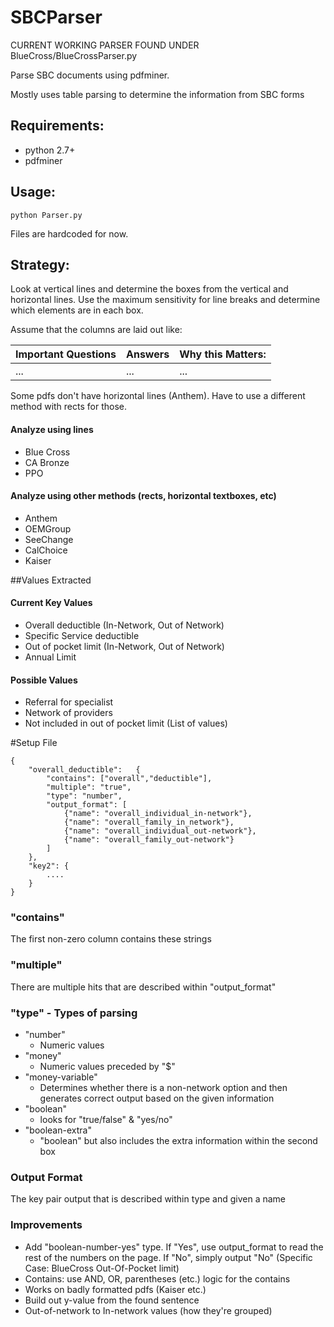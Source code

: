 # SBCParser

CURRENT WORKING PARSER FOUND UNDER BlueCross/BlueCrossParser.py

Parse SBC documents using pdfminer.

Mostly uses table parsing to determine the information from SBC forms

## Requirements:
* python 2.7+
* pdfminer

## Usage:
````
python Parser.py
````
Files are hardcoded for now.

## Strategy:

Look at vertical lines and determine the boxes from the vertical and horizontal lines.
Use the maximum sensitivity for line breaks and determine which elements are in each box. 

Assume that the columns are laid out like:

| Important Questions | Answers | Why this Matters: |
| ------------------- | ------- | ------------------|
| ...                 | ...     | ...               |

Some pdfs don't have horizontal lines (Anthem). Have to use a different method with rects for those. 

#### Analyze using lines
* Blue Cross
* CA Bronze
* PPO

#### Analyze using other methods (rects, horizontal textboxes, etc)
* Anthem
* OEMGroup
* SeeChange
* CalChoice
* Kaiser


##Values Extracted

#### Current Key Values
* Overall deductible (In-Network, Out of Network)
* Specific Service deductible
* Out of pocket limit (In-Network, Out of Network)
* Annual Limit

#### Possible Values
* Referral for specialist
* Network of providers
* Not included in out of pocket limit (List of values)

#Setup File

```
{
	"overall_deductible":	{
		"contains": ["overall","deductible"],
		"multiple": "true",
		"type": "number", 
		"output_format": [
			{"name": "overall_individual_in-network"},
			{"name": "overall_family_in_network"},
			{"name": "overall_individual_out-network"},
			{"name": "overall_family_out-network"}
		]
	},
	"key2": {
		....
	}
}
```

### "contains"

The first non-zero column contains these strings 

### "multiple"

There are multiple hits that are described within "output_format"

### "type" - Types of parsing
* "number"
	- Numeric values
* "money"
	- Numeric values preceded by "$"
* "money-variable"
	- Determines whether there is a non-network option and then generates correct output based on the given information
* "boolean"
	- looks for "true/false" & "yes/no"
* "boolean-extra"
	- "boolean" but also includes the extra information within the second box

### Output Format
The key pair output that is described within type and given a name

### Improvements
* Add "boolean-number-yes" type. If "Yes", use output_format to read the rest of the numbers on the page. If "No", simply output "No" (Specific Case: BlueCross Out-Of-Pocket limit)
* Contains: use AND, OR, parentheses (etc.) logic for the contains
* Works on badly formatted pdfs (Kaiser etc.)
* Build out y-value from the found sentence
* Out-of-network to In-network values (how they're grouped)


